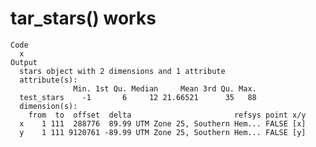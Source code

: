 # tar_stars() works

    Code
      x
    Output
      stars object with 2 dimensions and 1 attribute
      attribute(s):
                  Min. 1st Qu. Median     Mean 3rd Qu. Max.
      test_stars    -1       6     12 21.66521      35   88
      dimension(s):
        from  to  offset  delta                       refsys point x/y
      x    1 111  288776  89.99 UTM Zone 25, Southern Hem... FALSE [x]
      y    1 111 9120761 -89.99 UTM Zone 25, Southern Hem... FALSE [y]

